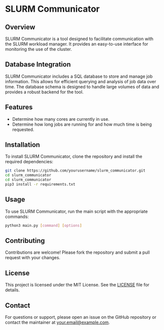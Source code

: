 # SLURM Communicator

## Overview
SLURM Communicator is a tool designed to facilitate communication with the SLURM workload manager. It provides an easy-to-use interface for monitoring the use of the cluster.
## Database Integration
SLURM Communicator includes a SQL database to store and manage job information. This allows for efficient querying and analysis of job data over time. The database schema is designed to handle large volumes of data and provides a robust backend for the tool.

## Features
- Determine how many cores are currently in use.
- Determine how long jobs are running for and how much time is being requested.

## Installation
To install SLURM Communicator, clone the repository and install the required dependencies:
```bash
git clone https://github.com/yourusername/slurm_communicator.git
cd slurm_communicator
cd slurm_communicator
pip3 install -r requirements.txt
```

## Usage
To use SLURM Communicator, run the main script with the appropriate commands:
```bash
python3 main.py [command] [options]
```

## Contributing
Contributions are welcome! Please fork the repository and submit a pull request with your changes.

## License
This project is licensed under the MIT License. See the [LICENSE](LICENSE) file for details.

## Contact
For questions or support, please open an issue on the GitHub repository or contact the maintainer at your.email@example.com.